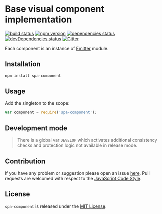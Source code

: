 Base visual component implementation
====================================

[![build status](https://img.shields.io/travis/spasdk/component.svg?style=flat-square)](https://travis-ci.org/spasdk/component)
[![npm version](https://img.shields.io/npm/v/spa-component.svg?style=flat-square)](https://www.npmjs.com/package/spa-component)
[![dependencies status](https://img.shields.io/david/spasdk/component.svg?style=flat-square)](https://david-dm.org/spasdk/component)
[![devDependencies status](https://img.shields.io/david/dev/spasdk/component.svg?style=flat-square)](https://david-dm.org/spasdk/component?type=dev)
[![Gitter](https://img.shields.io/badge/gitter-join%20chat-blue.svg?style=flat-square)](https://gitter.im/DarkPark/spasdk)


Each component is an instance of [Emitter](https://github.com/cjssdk/emitter) module.


## Installation ##

```bash
npm install spa-component
```


## Usage ##

Add the singleton to the scope:

```js
var component = require('spa-component');
```


## Development mode ##

> There is a global var `DEVELOP` which activates additional consistency checks and protection logic not available in release mode.


## Contribution ##

If you have any problem or suggestion please open an issue [here](https://github.com/spasdk/component/issues).
Pull requests are welcomed with respect to the [JavaScript Code Style](https://github.com/DarkPark/jscs).


## License ##

`spa-component` is released under the [MIT License](license.md).
